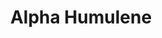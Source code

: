 ---
name: Alpha Humulene
title: Alpha Humulene
details:
  - detail:
      key: "Packaging Size"
      value: "5, 25, 200 Kg"
  - detail:
      key: "Packaging Type"
      value: "Can, Barrel"
  - detail:
      key: "Specific Gravity"
      value: "0.8800 to 0.8995 (at 20 deg C)"
  - detail:
      key: "Flash Point"
      value: "194 deg F"
  - detail:
      key: "Physical State"
      value: "Liquid"
  - detail:
      key: "Boiling Point"
      value: "166-168 deg C"
  - detail:
      key: "Molecular Formula"
      value: "C15H24"
  - detail:
      key: "Molecular Weight"
      value: "204.35 g/mol"
  - detail:
      key: "Shelf Life"
      value: "24 months"
  - detail:
      key: "Brand"
      value: "Natural Aroma"
  - detail:
      key: "Usage"
      value: "Fragrance, Flavour, Pharma"
  - detail:
      key: "Storage"
      value: "Keep in the tightly closed container in a cool and dry place, away from light."
  - detail:
      key: "Assay"
      value: "Less than or equal to 90%"
  - detail:
      key: "Optical Rotation"
      value: "-3 deg to +3 deg (at 20 deg C)"
  - detail:
      key: "Refractive Index"
      value: "1.4500 to 1.5500 (at 20 deg C)"
  - detail:
      key: "EINECS Number"
      value: "229-816-7"
  - detail:
      key: "CAS Number"
      value: "6753-98-6"
showOnHome: false
thumbnail: https://5.imimg.com/data5/SELLER/Default/2021/12/KN/ZE/HC/3823480/alpha-humulene-500x500.png
productImages:
  - ""
category: natural isolates
---